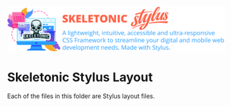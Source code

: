 ![alt text][logo]

[logo]: ../../../images/skeletonic-stylus.svg "Skeletonic Stylus Banner"

# Skeletonic Stylus Layout

Each of the files in this folder are Stylus layout files.

